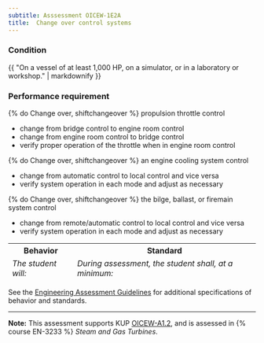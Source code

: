 ```yaml
---
subtitle: Asssessment OICEW-1E2A
title:  Change over control systems
---
```




### Condition

{{ "On a vessel of at least 1,000 HP, on a simulator, or in a laboratory or workshop." | markdownify }}

### Performance requirement 

<table width='100%' class='Guidelines'>
 <thead>
 <tr>
     <th class='thirty'>Behavior</th>
     <th class='seventy'>Standard</th>
 </tr>
 <tr>
     <td><em>The student will:</em></td>
     <td><em>During assessment, the student shall, at a minimum:</em></td>
 </tr>
 </thead>
 <tbody>


<!--rowstart-->

{% do Change over, shiftchangeover %} propulsion throttle control

<!--cellbreak-->

* change from bridge control to engine room control
* change from engine room control to bridge control
* verify proper operation of the throttle when in engine room control

<!--rowend-->


<!--rowstart-->

{% do Change over, shiftchangeover %} an engine cooling system control



<!--cellbreak-->

* change from automatic control to local control and vice versa
* verify system operation in each mode and adjust as necessary

<!--rowend-->


<!--rowstart-->

{% do Change over, shiftchangeover %} the bilge, ballast, or firemain system control

<!--cellbreak-->

* change from remote/automatic control to local control and vice versa
* verify system operation in each mode and adjust as necessary

<!--rowend-->


 </tbody>
 </table>



See the [Engineering Assessment Guidelines](guidelines) for additional specifications of behavior and standards.


*****

**Note:** This assessment supports KUP [OICEW-A1.2]({{site.baseurl}}/tables/31.html#OICEW-A1.2), and is assessed in  {% course  EN-3233 %}  *Steam and Gas Turbines*. 

